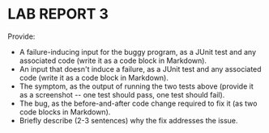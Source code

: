 # LAB REPORT 3

Provide:

+ A failure-inducing input for the buggy program, as a JUnit test and any associated code (write it as a code block in Markdown).
+ An input that doesn't induce a failure, as a JUnit test and any associated code (write it as a code block in Markdown).
+ The symptom, as the output of running the two tests above (provide it as a screenshot -- one test should pass, one test should fail).
+ The bug, as the before-and-after code change required to fix it (as two code blocks in Markdown).
+ Briefly describe (2-3 sentences) why the fix addresses the issue.
